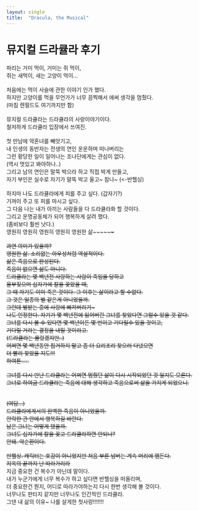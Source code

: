 ```yaml
---
layout: single
title:  "Dracula, the Musical"
---
```


# 뮤지컬 드라큘라 후기

파리는 거미 먹이, 거미는 쥐 먹이,<br>
쥐는 새먹이, 새는 고양이 먹이...<br><br>
처음에는 먹이 사슬에 관한 이야기 인가 했다.<br>
하지만 고양이를 먹을 무언가가 너무 끔찍해서 애써 생각을 멈췄다.<br> 
(마침 렌필드도 여기까지만 함)<br><br>
뮤지컬 드라큘라는 드라큘라의 사랑이야기이다.<br>
철저하게 드라큘라 입장에서 쓰여진.<br><br>
첫 만남에 약혼녀를 빼앗기고, <br>
내 인생의 동반자는 전생의 연인 운운하며 떠나버리는 <br>
그런 황당한 일이 일어나는 조나단에게는 관심이 없다. <br>
(역시 멋있고 봐야하나..)<br>
그리고 남의 연인은 말뚝 박으라 하고 직접 박게 만들고, <br>
자기 부인은 실수로 자기가 말뚝 박고 울고~ 참나~ (<-반헬싱)<br>
<br>
하지마 나도 드라큘라에게 피를 주고 싶다. (갑자기?)<br>
기꺼이 주고 또 피를 마시고 싶다. <br>
그 다음 나는 내가 아끼는 사람들을 다 드라큘라화 할 것이다.<br>
그리고 운명공동체가 되어 행복하게 살려 했다.<br>
(좀비보다 훨씬 낫다.)<br>
영원히 영원히 영원히 영원히 영원한 삶~~~~~~~~~~<br>
<br>
과연 의미가 있을까?<br>
영원한 삶. 소리없는 아우성처럼 역설적이다.<br>
삶은 죽음으로 완성된다.<br>
죽음이 없으면 삶도 아니다. <br>
드라큘라는 몇 백년전 사랑하는 사람이 죽임을 당하고<br>
울부짖으며 십자가에 칼을 꽂았을 때,<br>
그 때 자기도 이미 죽은 것이다. 그 이후는 삶이라고 할 수없다.<br>
그 것은 일종의 벌 같은게 아니었을까.<br>
그런데 벌받는 중에 사랑에 빠져버리기~<br>
나도 인정한다. 자기가 몇 백년전에 잃어버린 그녀를 찾았다면 그럴수 있을 것 같다.<br>
그녀를 다시 볼 수 있다면 몇 백년이든 몇 번이고 기다릴수 있을 것이고,<br>
기다릴 거라는 결정을 내릴 것이라고.<br>
(드라큘라는 몰랐겠지만..)<br>
어쩌면 몇 백년동안 칩거하지 말고 좀 더 요리조리 찾으러 다녔으면<br>
더 빨리 찾았을 지도!!!<br>
하여튼.....<br>
<br>
그녀를 다시 만난 드라큘라는 어쩌면 멈췄던 삶이 다시 시작되었던 것 일지도 모른다.<br>
그녀로 하여금 드라큘라는 죽음에 대해 생각하고 죽음으로써 삶을 가지게 되었으니.<br>
<br>
<br>
(여담...)<br>
드라큘라에게서의 완벽한 죽음이 아니었을까.<br>
안락한 관 안에서 행복하길 바란다.<br>
남은 그녀는 어떻게 됐을까.<br>
그녀도 십자가에 칼을 꽂고 드라큘라하면 안되나?<br>
안돼. 악순환이다.<br>
<br>
반헬싱. 캐릭터는 호감이 아니었지만 처음 부른 넘버는 계속 머리에 맴돈다.<br>
지옥의 끝까지 난 따라가리라~~~~ <br>
지금 중요한 건 복수가 아닌데 말이다.<br>
내가 누군가에게 너무 복수가 하고 싶다면 반헬싱을 떠올리며, <br>
더 중요한건 뭔지, 어디로 따라가야하는지 다시 한번 생각해 볼 것이다.<br>
너무나도 판타지 같지만 너무나도 인간적인 드라큘라.<br>
그댄 내 삶의 이유~ 나를 살게한 첫사랑!!!!!!!<br><br><br><br>


